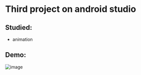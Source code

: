 # Third project on android studio 

## Studied:

- animation

## Demo: 

![image](https://github.com/twers1/tom-jerry-android-studio/blob/main/demo/demo.gif)
